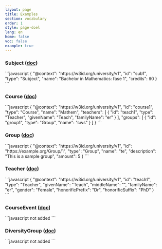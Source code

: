 ```yaml
---
layout: page
title: Examples
section: vocabulary
order: 1
style: page-doel
lang: en
home: false
voc: false
example: true
---
```


### Subject <a id="Subject"></a> ([doc](../#Subject))
<div class="table-wrapper" markdown="1">
```javascript
{
   "@context": "https://w3id.org/university/v1",
   "id": "sub1",
   "type": "Subject",
   "name": "Bachelor in Mathematics: fase 1",
   "credits": 60
}
```
</div>

### Course <a id="Course"></a> ([doc](../#Course))
<div class="table-wrapper" markdown="1">
```javascript
{
    "@context": "https://w3id.org/university/v1",
    "id": "course1",
    "type": "Course",
    "name": "Mathem",
    "teachers": [
        {
            "id": "teach1",
            "type": "Teacher",
            "givenName": "Teach",
            "familyName": "er"
        }
    ],
    "groups": [
    {
        "id": "group1",
        "type": "Group",
        "name": "cws"
    }
    ]
}
```
</div>

### Group <a id="Group"></a> ([doc](../#Group))
<div class="table-wrapper" markdown="1">
```javascript
{
    "@context": "https://w3id.org/university/v1",
    "id": "https://example.org/Group/1",
    "type": "Group",
    "name": "te",
    "description": "This is a sample group",
    "amount": 5
}
```
</div>



### Teacher <a id="Teacher"></a> ([doc](../#Teacher))
<div class="table-wrapper" markdown="1">
```javascript
{
    "@context": "https://w3id.org/university/v1",
    "id": "teach1",
    "type": "Teacher",
    "givenName": "Teach",
    "middleName": "",
    "familyName": "er",
    "gender": "Female",
    "honorificPrefix": "Dr",
    "honorificSuffix": "PhD"
}
```
</div>

### CourseEvent <a id="CourseEvent"></a> ([doc](../#CourseEvent))
<div class="table-wrapper" markdown="1">
```javascript
not added
```
</div>

### DiversityGroup <a id="DiversityGroup"></a> ([doc](..#DiversityGroup))
<div class="table-wrapper" markdown="1">
```javascript
not added
```
</div>



